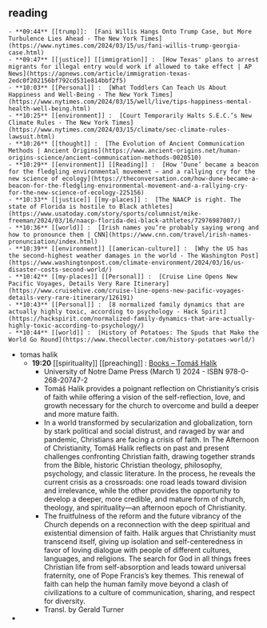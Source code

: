 ## reading
	- **09:44** [[trump]]:  [Fani Willis Hangs Onto Trump Case, but More Turbulence Lies Ahead - The New York Times](https://www.nytimes.com/2024/03/15/us/fani-willis-trump-georgia-case.html)
	- **09:47** [[justice]] [[immigration]] :  [How Texas' plans to arrest migrants for illegal entry would work if allowed to take effect | AP News](https://apnews.com/article/immigration-texas-2edc0f202156bf792cd531e814bbf2f5)
	- **10:03** [[Personal]] :  [What Toddlers Can Teach Us About Happiness and Well-Being - The New York Times](https://www.nytimes.com/2024/03/15/well/live/tips-happiness-mental-health-well-being.html)
	- **10:25** [[environment]] :  [Court Temporarily Halts S.E.C.’s New Climate Rules - The New York Times](https://www.nytimes.com/2024/03/15/climate/sec-climate-rules-lawsuit.html)
	- **10:26** [[thought]] :  [The Evolution of Ancient Communication Methods | Ancient Origins](https://www.ancient-origins.net/human-origins-science/ancient-communication-methods-0020510)
	- **10:29** [[environment]] [[Reading]] :  [How ‘Dune’ became a beacon for the fledgling environmental movement − and a rallying cry for the new science of ecology](https://theconversation.com/how-dune-became-a-beacon-for-the-fledgling-environmental-movement-and-a-rallying-cry-for-the-new-science-of-ecology-225156)
	- **10:33** [[justice]] [[my-places]] :  [The NAACP is right. The state of Florida is hostile to Black athletes](https://www.usatoday.com/story/sports/columnist/mike-freeman/2024/03/16/naacp-florida-dei-black-athletes/72976987007/)
	- **10:36** [[world]] :  [Irish names you’re probably saying wrong and how to pronounce them | CNN](https://www.cnn.com/travel/irish-names-pronunciation/index.html)
	- **10:39** [[environment]] [[american-culture]] :  [Why the US has the second-highest weather damages in the world - The Washington Post](https://www.washingtonpost.com/climate-environment/2024/03/16/us-disaster-costs-second-world/)
	- **10:42** [[my-places]] [[Personal]] :  [Cruise Line Opens New Pacific Voyages, Details Very Rare Itinerary](https://www.cruisehive.com/cruise-line-opens-new-pacific-voyages-details-very-rare-itinerary/126191)
	- **10:43** [[Personal]] :  [8 normalized family dynamics that are actually highly toxic, according to psychology - Hack Spirit](https://hackspirit.com/normalized-family-dynamics-that-are-actually-highly-toxic-according-to-psychology/)
	- **10:44** [[world]] :  [History of Potatoes: The Spuds that Make the World Go Round](https://www.thecollector.com/history-potatoes-world/)
- tomas halik
	- **19:20** [[spirituality]] [[preaching]] : [Books – Tomáš Halík](http://halik.cz/en/tvorba/knihy/ "Books – Tomáš Halík")
		- University of Notre Dame Press (March 1) 2024 - ISBN 978-0-268-20747-2
		- Tomáš Halík provides a poignant reflection on Christianity’s crisis of faith while offering a vision of the self-reflection, love, and growth necessary for the church to overcome and build a deeper and more mature faith.
		- In a world transformed by secularization and globalization, torn by stark political and social distrust, and ravaged by war and pandemic, Christians are facing a crisis of faith. In The Afternoon of Christianity, Tomáš Halík reflects on past and present challenges confronting Christian faith, drawing together strands from the Bible, historic Christian theology, philosophy, psychology, and classic literature. In the process, he reveals the current crisis as a crossroads: one road leads toward division and irrelevance, while the other provides the opportunity to develop a deeper, more credible, and mature form of church, theology, and spirituality—an afternoon epoch of Christianity.
		- The fruitfulness of the reform and the future vibrancy of the Church depends on a reconnection with the deep spiritual and existential dimension of faith. Halík argues that Christianity must transcend itself, giving up isolation and self-centeredness in favor of loving dialogue with people of different cultures, languages, and religions. The search for God in all things frees Christian life from self-absorption and leads toward universal fraternity, one of Pope Francis’s key themes. This renewal of faith can help the human family move beyond a clash of civilizations to a culture of communication, sharing, and respect for diversity.
		- Transl. by Gerald Turner
-